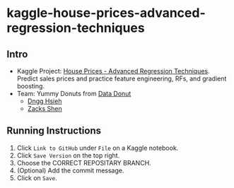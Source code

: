 # kaggle-house-prices-advanced-regression-techniques

## Intro

- Kaggle Project: [House Prices - Advanced Regression Techniques](https://www.kaggle.com/competitions/house-prices-advanced-regression-techniques/overview). Predict sales prices and practice feature engineering, RFs, and gradient boosting.
- Team: Yummy Donuts from [Data Donut](https://discord.gg/7fkzYbDxAh)
  - [Dngg Hsieh ](https://github.com/dngg6688)
  - [Zacks Shen](https://github.com/ZacksAmber)

## Running Instructions

  1. Click `Link to GitHub` under `File` on a Kaggle notebook.
  2. Click `Save Version` on the top right.
  3. Choose the CORRECT REPOSITARY BRANCH.
  4. (Optional) Add the commit message.
  5. Click on `Save`.
